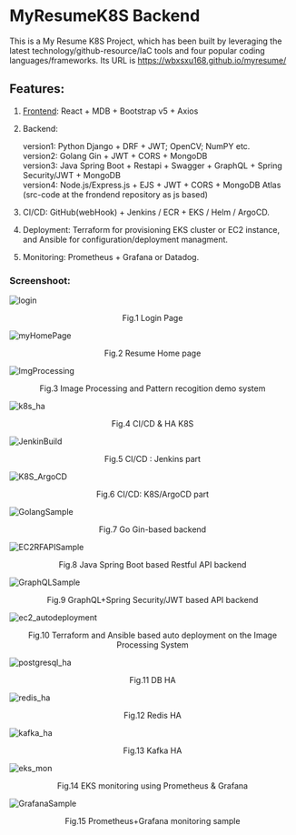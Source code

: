# MyResumeK8S Backend

This is a My Resume K8S Project, which has been built by leveraging the latest technology/github-resource/IaC tools and four popular coding languages/frameworks.
Its URL is https://wbxsxu168.github.io/myresume/

## Features:

1. [Frontend](https://github.com/wbxsxu168/frontendMyResume.git): React + MDB + Bootstrap v5 + Axios  

2. Backend:
   <div>version1: Python Django + DRF + JWT; OpenCV; NumPY etc.</div>
   <div>version2: Golang Gin + JWT + CORS + MongoDB</div>
   <div>version3: Java Spring Boot + Restapi + Swagger + GraphQL + Spring Security/JWT + MongoDB </div>
   <div>version4: Node.js/Express.js + EJS + JWT + CORS + MongoDB Atlas (src-code at the frondend repository as js based)</div>

3. CI/CD:  GitHub(webHook) + Jenkins / ECR + EKS / Helm / ArgoCD.

4. Deployment: Terraform for provisioning EKS cluster or EC2 instance, and Ansible for configuration/deployment managment.
    
5. Monitoring: Prometheus + Grafana or Datadog.

### Screenshoot:

![login](https://github.com/wbxsxu168/MyResumeBackend/assets/122004201/1efa1f79-7f96-44a7-9899-317170a5a832)

<div align="center">Fig.1 Login Page</div>


![myHomePage](https://github.com/wbxsxu168/MyResumeBackend/assets/122004201/26eaf104-216a-4ed8-b6b3-769158a050e4)

<div align="center">Fig.2 Resume Home page</div>


![ImgProcessing](https://github.com/wbxsxu168/MyResumeBackend/assets/122004201/61a3075c-cc01-42bf-ac19-6ddb83293558)

<div align="center">Fig.3 Image Processing and Pattern recogition demo system</div>


![k8s_ha](https://github.com/wbxsxu168/MyResumeBackend/assets/122004201/a537b1fa-1bb6-4ca5-8508-a4e1c3dcd1cb)


<div align="center">Fig.4 CI/CD & HA K8S </div>


![JenkinBuild](https://github.com/wbxsxu168/MyResumeBackend/assets/122004201/fe304360-4c05-4d11-83bf-7aa683cf4ce6)

<div align="center">Fig.5 CI/CD : Jenkins part</div>


![K8S_ArgoCD](https://github.com/wbxsxu168/MyResumeBackend/assets/122004201/b8be128d-80a7-432e-b4fd-82bccbda89dd)

<div align="center">Fig.6 CI/CD: K8S/ArgoCD part</div>


![GolangSample](https://github.com/wbxsxu168/MyResumeBackend/assets/122004201/f4536e27-39af-481a-a246-ca6665bd34c2)

<div align="center">Fig.7 Go Gin-based backend</div>


![EC2RFAPISample](https://github.com/wbxsxu168/MyResumeBackend/assets/122004201/8e911889-64b0-42c9-ab9f-a6128bf37605)

<div align="center">Fig.8 Java Spring Boot based Restful API backend</div>


![GraphQLSample](https://github.com/wbxsxu168/MyResumeBackend/assets/122004201/0d9e0a03-1a10-4af6-ab41-2c653dbcb2a0)

<div align="center">Fig.9 GraphQL+Spring Security/JWT based API backend</div>


![ec2_autodeployment](https://github.com/wbxsxu168/MyResumeBackend/assets/122004201/6021129e-8e21-42e3-8c87-df1a8ad230d0)

<div align="center">Fig.10 Terraform and Ansible based auto deployment on the Image Processing System</div>


![postgresql_ha](https://github.com/wbxsxu168/MyResumeBackend/assets/122004201/b56d62fd-54c9-4bad-9e35-49810896b6bf)

<div align="center">Fig.11 DB HA </div>


![redis_ha](https://github.com/wbxsxu168/MyResumeBackend/assets/122004201/b3941179-70ff-4252-9f86-665a4def6794)

<div align="center">Fig.12 Redis HA </div>


![kafka_ha](https://github.com/wbxsxu168/MyResumeBackend/assets/122004201/d4097463-b8b0-4941-a1f4-57022dcd47cd)

<div align="center">Fig.13 Kafka HA </div>


![eks_mon](https://github.com/wbxsxu168/MyResumeBackend/assets/122004201/d39033ed-7115-4d53-91d5-a13646fce58d)

<div align="center">Fig.14 EKS monitoring using Prometheus & Grafana </div>


![GrafanaSample](https://github.com/wbxsxu168/MyResumeBackend/assets/122004201/13e6d1a9-ed09-4614-ba1e-30b31eea5c83)

<div align="center">Fig.15 Prometheus+Grafana monitoring sample</div>


